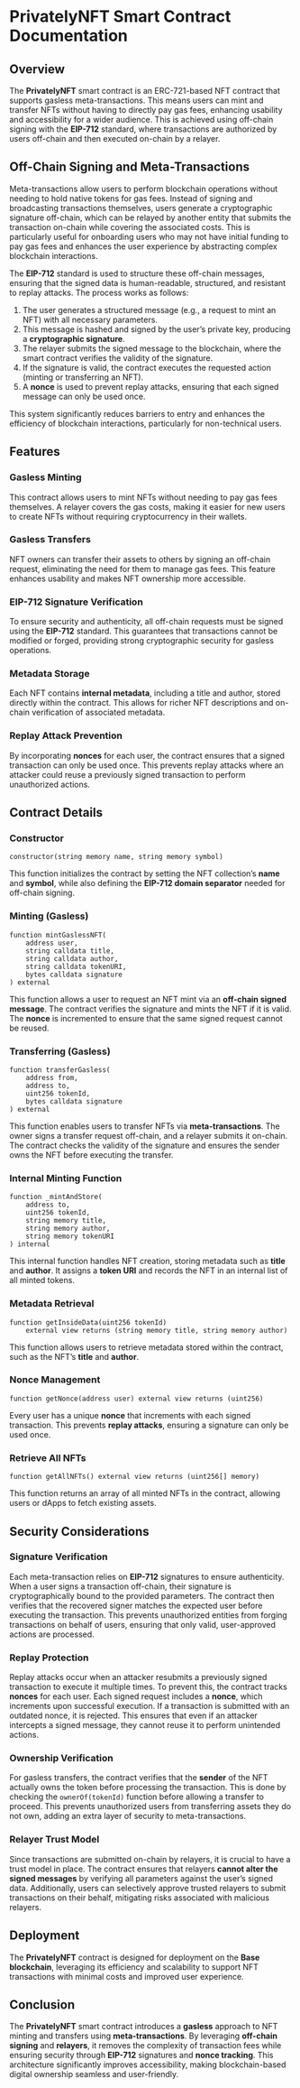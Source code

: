 # PrivatelyNFT Smart Contract Documentation

## Overview
The **PrivatelyNFT** smart contract is an ERC-721-based NFT contract that supports gasless meta-transactions. This means users can mint and transfer NFTs without having to directly pay gas fees, enhancing usability and accessibility for a wider audience. This is achieved using off-chain signing with the **EIP-712** standard, where transactions are authorized by users off-chain and then executed on-chain by a relayer.

## Off-Chain Signing and Meta-Transactions
Meta-transactions allow users to perform blockchain operations without needing to hold native tokens for gas fees. Instead of signing and broadcasting transactions themselves, users generate a cryptographic signature off-chain, which can be relayed by another entity that submits the transaction on-chain while covering the associated costs. This is particularly useful for onboarding users who may not have initial funding to pay gas fees and enhances the user experience by abstracting complex blockchain interactions.

The **EIP-712** standard is used to structure these off-chain messages, ensuring that the signed data is human-readable, structured, and resistant to replay attacks. The process works as follows:

1. The user generates a structured message (e.g., a request to mint an NFT) with all necessary parameters.
2. This message is hashed and signed by the user’s private key, producing a **cryptographic signature**.
3. The relayer submits the signed message to the blockchain, where the smart contract verifies the validity of the signature.
4. If the signature is valid, the contract executes the requested action (minting or transferring an NFT).
5. A **nonce** is used to prevent replay attacks, ensuring that each signed message can only be used once.

This system significantly reduces barriers to entry and enhances the efficiency of blockchain interactions, particularly for non-technical users.

## Features
### Gasless Minting
This contract allows users to mint NFTs without needing to pay gas fees themselves. A relayer covers the gas costs, making it easier for new users to create NFTs without requiring cryptocurrency in their wallets.

### Gasless Transfers
NFT owners can transfer their assets to others by signing an off-chain request, eliminating the need for them to manage gas fees. This feature enhances usability and makes NFT ownership more accessible.

### EIP-712 Signature Verification
To ensure security and authenticity, all off-chain requests must be signed using the **EIP-712** standard. This guarantees that transactions cannot be modified or forged, providing strong cryptographic security for gasless operations.

### Metadata Storage
Each NFT contains **internal metadata**, including a title and author, stored directly within the contract. This allows for richer NFT descriptions and on-chain verification of associated metadata.

### Replay Attack Prevention
By incorporating **nonces** for each user, the contract ensures that a signed transaction can only be used once. This prevents replay attacks where an attacker could reuse a previously signed transaction to perform unauthorized actions.

## Contract Details

### Constructor
```solidity
constructor(string memory name, string memory symbol)
```
This function initializes the contract by setting the NFT collection’s **name** and **symbol**, while also defining the **EIP-712 domain separator** needed for off-chain signing.

### Minting (Gasless)
```solidity
function mintGaslessNFT(
    address user,
    string calldata title,
    string calldata author,
    string calldata tokenURI,
    bytes calldata signature
) external
```
This function allows a user to request an NFT mint via an **off-chain signed message**. The contract verifies the signature and mints the NFT if it is valid. The **nonce** is incremented to ensure that the same signed request cannot be reused.

### Transferring (Gasless)
```solidity
function transferGasless(
    address from,
    address to,
    uint256 tokenId,
    bytes calldata signature
) external
```
This function enables users to transfer NFTs via **meta-transactions**. The owner signs a transfer request off-chain, and a relayer submits it on-chain. The contract checks the validity of the signature and ensures the sender owns the NFT before executing the transfer.

### Internal Minting Function
```solidity
function _mintAndStore(
    address to,
    uint256 tokenId,
    string memory title,
    string memory author,
    string memory tokenURI
) internal
```
This internal function handles NFT creation, storing metadata such as **title** and **author**. It assigns a **token URI** and records the NFT in an internal list of all minted tokens.

### Metadata Retrieval
```solidity
function getInsideData(uint256 tokenId)
    external view returns (string memory title, string memory author)
```
This function allows users to retrieve metadata stored within the contract, such as the NFT’s **title** and **author**.

### Nonce Management
```solidity
function getNonce(address user) external view returns (uint256)
```
Every user has a unique **nonce** that increments with each signed transaction. This prevents **replay attacks**, ensuring a signature can only be used once.

### Retrieve All NFTs
```solidity
function getAllNFTs() external view returns (uint256[] memory)
```
This function returns an array of all minted NFTs in the contract, allowing users or dApps to fetch existing assets.

## Security Considerations
### Signature Verification
Each meta-transaction relies on **EIP-712** signatures to ensure authenticity. When a user signs a transaction off-chain, their signature is cryptographically bound to the provided parameters. The contract then verifies that the recovered signer matches the expected user before executing the transaction. This prevents unauthorized entities from forging transactions on behalf of users, ensuring that only valid, user-approved actions are processed.

### Replay Protection
Replay attacks occur when an attacker resubmits a previously signed transaction to execute it multiple times. To prevent this, the contract tracks **nonces** for each user. Each signed request includes a **nonce**, which increments upon successful execution. If a transaction is submitted with an outdated nonce, it is rejected. This ensures that even if an attacker intercepts a signed message, they cannot reuse it to perform unintended actions.

### Ownership Verification
For gasless transfers, the contract verifies that the **sender** of the NFT actually owns the token before processing the transaction. This is done by checking the `ownerOf(tokenId)` function before allowing a transfer to proceed. This prevents unauthorized users from transferring assets they do not own, adding an extra layer of security to meta-transactions.

### Relayer Trust Model
Since transactions are submitted on-chain by relayers, it is crucial to have a trust model in place. The contract ensures that relayers **cannot alter the signed messages** by verifying all parameters against the user’s signed data. Additionally, users can selectively approve trusted relayers to submit transactions on their behalf, mitigating risks associated with malicious relayers.

## Deployment
The **PrivatelyNFT** contract is designed for deployment on the **Base blockchain**, leveraging its efficiency and scalability to support NFT transactions with minimal costs and improved user experience.

## Conclusion
The **PrivatelyNFT** smart contract introduces a **gasless** approach to NFT minting and transfers using **meta-transactions**. By leveraging **off-chain signing** and **relayers**, it removes the complexity of transaction fees while ensuring security through **EIP-712** signatures and **nonce tracking**. This architecture significantly improves accessibility, making blockchain-based digital ownership seamless and user-friendly.

